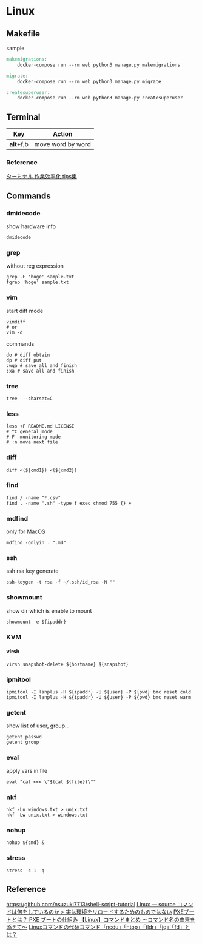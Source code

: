 # Linux

## Makefile

sample

```Makefile
makemigrations:
    docker-compose run --rm web python3 manage.py makemigrations

migrate:
    docker-compose run --rm web python3 manage.py migrate

createsuperuser:
    docker-compose run --rm web python3 manage.py createsuperuser
```

## Terminal

| Key         | Action            |
| ----------- | ----------------- |
| **alt**+f,b | move word by word |

### Reference

[ターミナル 作業効率化 tips集](https://qiita.com/shizuma/items/86470203ac8ea6b4d53f)

## Commands

### dmidecode

show hardware info

```bash=
dmidecode
```

### grep

without reg expression

```bash=
grep -F 'hoge' sample.txt
fgrep 'hoge' sample.txt
```

### vim

start diff mode

```bash=
vimdiff
# or
vim -d
```

commands

```bash=
do # diff obtain
dp # diff put
:wqa # save all and finish
:xa # save all and finish
```

### tree

```bash=
tree  --charset=C
```

### less

```bash=
less +F README.md LICENSE
# ^C general mode
# F  monitoring mode
# :n move next file
```

### diff

```bash=
diff <(${cmd1}) <(${cmd2})
```

### find

```bash=
find / -name "*.csv"
find . -name ".sh" -type f exec chmod 755 {} +
```

### mdfind

only for MacOS

```bash=
mdfind -onlyin . ".md"
```

### ssh

ssh rsa key generate

```bash=
ssh-keygen -t rsa -f ~/.ssh/id_rsa -N ""
```

### showmount

show dir which is enable to mount

```bash=
showmount -e ${ipaddr}
```

### KVM

#### virsh

```bash=
virsh snapshot-delete ${hostname} ${snapshot}
```

### ipmitool

```bash=
ipmitool -I lanplus -H ${ipaddr} -U ${user} -P ${pwd} bmc reset cold
ipmitool -I lanplus -H ${ipaddr} -U ${user} -P ${pwd} bmc reset warm
```

### getent

show list of user, group...

```bash=
getent passwd
getent group
```

### eval

apply vars in file

```bash=
eval "cat <<< \"$(cat ${file})\""
```

### nkf

```bash=
nkf -Lu windows.txt > unix.txt
nkf -Lw unix.txt > windows.txt
```

### nohup

```bash=
nohup ${cmd} &
```

### stress

```bash=
stress -c 1 -q
```

## Reference

<https://github.com/nsuzuki7713/shell-script-tutorial>
[Linux — source コマンドは何をしているのか > 実は環境をリロードするためのものではない](https://qiita.com/YumaInaura/items/00437e6ab14d96adb71f)
[PXEブートとは？ PXE ブートの仕組み](http://www.putise.com/architecture/pxe-boot)
[【Linux】コマンドまとめ 〜コマンド名の由来を添えて〜](https://qiita.com/taji-taji/items/0b4bcccf097371bc143c)
[Linuxコマンドの代替コマンド「ncdu」「htop」「tldr」「jq」「fd」とは？](https://news.mynavi.jp/article/20200626-1069025/)
